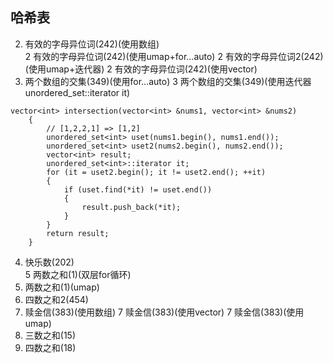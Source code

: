 ## 哈希表

2. 有效的字母异位词(242)(使用数组)  
2 有效的字母异位词(242)(使用umap+for...auto)
2 有效的字母异位词2(242)(使用umap+迭代器)
2 有效的字母异位词(242)(使用vector)
3. 两个数组的交集(349)(使用for...auto)
3 两个数组的交集(349)(使用迭代器unordered_set<int>::iterator it)
```
vector<int> intersection(vector<int> &nums1, vector<int> &nums2)
    {
        // [1,2,2,1] => [1,2]
        unordered_set<int> uset(nums1.begin(), nums1.end());
        unordered_set<int> uset2(nums2.begin(), nums2.end());
        vector<int> result;
        unordered_set<int>::iterator it;
        for (it = uset2.begin(); it != uset2.end(); ++it)
        {
            if (uset.find(*it) != uset.end())
            {
                result.push_back(*it);
            }
        }
        return result;
    }
```
4. 快乐数(202)  
5 两数之和(1)(双层for循环)
5. 两数之和(1)(umap)
6. 四数之和2(454)
7. 赎金信(383)(使用数组)
7 赎金信(383)(使用vector)
7 赎金信(383)(使用umap)
8. 三数之和(15)
9. 四数之和(18)